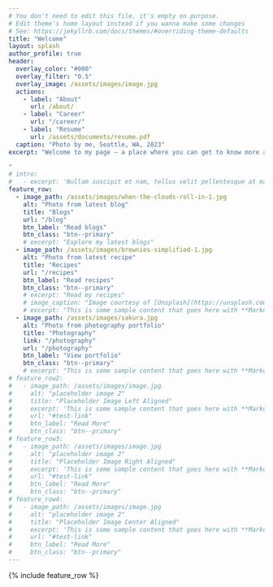```yaml
---
# You don't need to edit this file, it's empty on purpose.
# Edit theme's home layout instead if you wanna make some changes
# See: https://jekyllrb.com/docs/themes/#overriding-theme-defaults
title: "Welcome"
layout: splash
author_profile: true
header:
  overlay_color: "#000"
  overlay_filter: "0.5"
  overlay_image: /assets/images/image.jpg
  actions:
    - label: "About"
      url: /about/
    - label: "Career"
      url: "/career/"
    - label: "Resume"
      url: /assets/documents/resume.pdf
  caption: "Photo by me, Seattle, WA, 2023"
excerpt: "Welcome to my page — a place where you can get to know more about me, explore my works, and share in my interests.

"
# intro:
#   - excerpt: 'Nullam suscipit et nam, tellus velit pellentesque at malesuada, enim eaque. Quis nulla, netus tempor in diam gravida tincidunt, *proin faucibus* voluptate felis id sollicitudin. Centered with `type="center"`'
feature_row:
  - image_path: /assets/images/when-the-clouds-roll-in-1.jpg
    alt: "Photo from latest blog"
    title: "Blogs"
    url: "/blog"
    btn_label: "Read blogs"
    btn_class: "btn--primary"
    # excerpt: "Explore my latest blogs"
  - image_path: /assets/images/brownies-simplified-1.jpg
    alt: "Photo from latest recipe"
    title: "Recipes"
    url: "/recipes"
    btn_label: "Read recipes"
    btn_class: "btn--primary"
    # excerpt: "Read my recipes"
    # image_caption: "Image courtesy of [Unsplash](https://unsplash.com/)"
    # excerpt: "This is some sample content that goes here with **Markdown** formatting."
  - image_path: /assets/images/sakura.jpg
    alt: "Photo from photography portfolio"
    title: "Photography"
    link: "/photography"
    url: "/photography"
    btn_label: "View portfolio"
    btn_class: "btn--primary"
    # excerpt: "This is some sample content that goes here with **Markdown** formatting."
# feature_row2:
#   - image_path: /assets/images/image.jpg
#     alt: "placeholder image 2"
#     title: "Placeholder Image Left Aligned"
#     excerpt: 'This is some sample content that goes here with **Markdown** formatting. Left aligned with `type="left"`'
#     url: "#test-link"
#     btn_label: "Read More"
#     btn_class: "btn--primary"
# feature_row3:
#   - image_path: /assets/images/image.jpg
#     alt: "placeholder image 2"
#     title: "Placeholder Image Right Aligned"
#     excerpt: 'This is some sample content that goes here with **Markdown** formatting. Right aligned with `type="right"`'
#     url: "#test-link"
#     btn_label: "Read More"
#     btn_class: "btn--primary"
# feature_row4:
#   - image_path: /assets/images/image.jpg
#     alt: "placeholder image 2"
#     title: "Placeholder Image Center Aligned"
#     excerpt: 'This is some sample content that goes here with **Markdown** formatting. Centered with `type="center"`'
#     url: "#test-link"
#     btn_label: "Read More"
#     btn_class: "btn--primary"
---
```


<!-- {% include feature_row id="intro" type="center" %} -->

{% include feature_row %}

<!-- {% include feature_row id="feature_row2" type="left" %} -->

<!-- {% include feature_row id="feature_row3" type="right" %} -->

<!-- {% include feature_row id="feature_row4" type="center" %} -->
